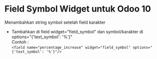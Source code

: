 # Field Symbol Widget untuk Odoo 10

Menambahkan string symbol setelah field karakter <br/>
- Tambahkan di field widget="field_symbol" dan symbol/karakter di options="{'text_symbol': '%'}"<br/>
Contoh : <br/>
```<field name="percentage_increase" widget="field_symbol" options="{'text_symbol': '%'}"/>```
